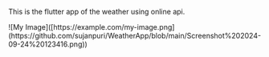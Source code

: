 <p>This is the flutter app of the weather using online api.</p>
![My Image]([https://example.com/my-image.png](https://github.com/sujanpuri/WeatherApp/blob/main/Screenshot%202024-09-24%20123416.png))

